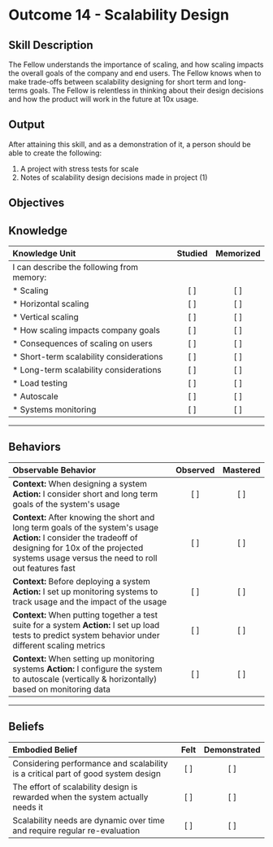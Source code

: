 # Outcome 14 - Scalability Design

**Skill Description**
----------
The Fellow understands the importance of scaling, and how scaling impacts the overall goals of the company and end users. The Fellow knows when to make trade-offs between scalability designing for short term and long-terms goals. The Fellow is relentless in thinking about their design decisions and how the product will work in the future at 10x usage.

**Output**
----------
After attaining this skill, and as a demonstration of it, a person should be able to create the following:

1. A project with stress tests for scale
2. Notes of scalability design decisions made in project (1)


**Objectives**
----------
## **Knowledge**


| Knowledge Unit   |      Studied      | Memorized |
|:-------------|:------------------:|:--------:|
| I can describe the following from memory: | | |
| * Scaling | [ ] | [ ]  |
| * Horizontal scaling     | [ ] | [ ]  |
| * Vertical scaling     | [ ] | [ ]  |
| * How scaling impacts company goals     | [ ] | [ ]  |
| * Consequences of scaling on users     | [ ] | [ ]  |
| * Short-term scalability considerations     | [ ] | [ ]  |
| * Long-term scalability considerations     | [ ] | [ ]  |
| * Load testing     | [ ] | [ ]  |
| * Autoscale     | [ ] | [ ]  |
| * Systems monitoring     | [ ] | [ ]  |


----------


## **Behaviors**

| Observable Behavior   |      Observed      | Mastered |
|:-------------|:------------------:|:--------:|
| **Context:** When designing a system **Action:** I consider short and long term goals of the system's usage | [ ] | [ ]  |
| **Context:** After knowing the short and long term goals of the system's usage **Action:** I consider the tradeoff of designing for 10x of the projected systems usage versus the need to roll out features fast | [ ] | [ ]  |
| **Context:** Before deploying a system **Action:** I set up monitoring systems to track usage and the impact of the usage | [ ] | [ ]  |
| **Context:** When putting together a test suite for a system **Action:** I set up load tests to predict system behavior under different scaling metrics | [ ] | [ ]  |
| **Context:** When setting up monitoring systems **Action:** I configure the system to autoscale (vertically & horizontally) based on monitoring data | [ ] | [ ]  |


----------


## **Beliefs**


| Embodied Belief   |      Felt      | Demonstrated |
|:-------------|:------------------:|:--------:|
| Considering performance and scalability is a critical part of good system design | [ ] | [ ]  |
| The effort of scalability design is rewarded when the system actually needs it | [ ] | [ ]  |
| Scalability needs are dynamic over time and require regular re-evaluation | [ ] | [ ]  |

